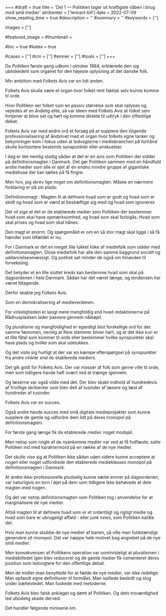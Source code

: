 +++
#draft = true
title = 'Del 1 — Politiken tager sit kraftigste våben i brug mod små medier'
skribenter = ['lennart-kiil']
date = 2022-07-09
show_reading_time = true
#description = ''
#summary = ''
#keywords = ['']

images = ['']

#featured_image =
#thumbnail =

#toc = true
#katex = true

#cases = ['']
#cm = ['']
#emner = ['']
#tools = ['']
+++

Da *Politiken* første gang udkom i oktober 1884, erklærede den sig ubeskedent som organet for den højeste oplysning af det danske folk.

Min ambition med *Folkets Avis* var en lidt anden.

Folkets Avis skulle være et organ hvor folket rent faktisk selv kunne komme til orde.

Hvor Politiken ser folket som en passiv størrelse som skal oplyses og vejledes af en åndelig elite, så var ideen med Folkets Avis at folket selv fortjener at blive set og hørt og komme direkte til udtryk i den offentlige debat.


Folkets Avis var med andre ord et forsøg på at supplere den stigende professionalisering af åndslivet med et organ hvor folkets egne tanker og bekymringer kom i fokus uden at ledvogterne i mediebranchen på forhånd skulle bortsortere bestemte synspunkter eller anskuelser.

I dag er det nemlig stadig sådan at det er en avis som Politiken der sidder på definitionsmagten i Danmark. Det gør Politiken sammen med en håndfuld andre medier som alle er ejet af en endnu mindre gruppe af gigantiske mediehuse der kan tælles på få fingre.

Men hov, jeg skrev lige noget om definitionsmagten. Måske en nærmere forklaring er på sin plads:

Definitionsmagt
:    Magten til at definere hvad som er godt og hvad som er skidt og hvad som er værd at beskæftige sig med og hvad som ignoreres


Det vil sige at det er de etablerede medier som Politiken der bestemmer hvad som skal have opmærksomhed, og hvad som skal forbigås. Hvad som skal prises og hvad som skal hånes.

Den magt er enorm. Og spørgsmålet er om en så stor magt skal ligge i så få hænder som tilfældet er nu.

For i Danmark er det en meget lille lukket klike af mediefolk som sidder med definitionsmagten. Disse mediefolk har alle den samme baggrund socialt og uddannelsesmæssigt. Og politisk set minder de også om hinanden til forveksling.

Det betyder et en lille sluttet kreds kan bestemme hvad som skal på dagsordenen i hele Danmark. Sådan har det været længe, og tendensen har været tiltagende.

Derfor skabte jeg Folkets Avis.

Som en demokratisering af medieverdenen.

For virkeligheden er langt mere mangfoldig end hvad redaktionerne på Rådhuspladsen lader passere gennem nåleøjet.

Og pluralisme og mangfoldighed er egentligt blot forskellige ord for det samme fænomen, nemlig at flere stemmer bliver hørt, og at det ikke kun er et lille fåtal som kommer til orde eller bestemmer hvilke synspunkter skal have plads og hvilke som skal udelukkes.

Og det viste sig hurtigt at der var en kæmpe efterspørgsel på synspunkter fra andre vinkler end de etablerede mediers.

Det gik godt for Folkets Avis. Der var masser af folk som gerne ville til orde, men som tidligere havde haft svært ved at trænge igennem.

Og læserne var også vilde med det. Der blev skabt indhold af hundredevis af frivillige skribenter som blev delt af tusinder af læsere og læst af hundreder af tusinder.

Folkets Avis var en succes.

Også andre havde succes med små digitale medieprojekter som kunne supplere de gamle og udfordre dem lidt på deres monopol på definitionsmagten.

For første gang længe fik de etablerede medier noget modspil.

Men netop som nogle af de nyankomne medier var ved at få fodfæste, satte Politiken ind med karaktermord på en række af de nye medier.

Det skulle vise sig at Politiken ikke sådan uden videre kunne acceptere at nogen eller noget udfordrede den etablerede medieklasses monopol på definitionsmagten i Danmark.

At andre ikke-professionelle pludselig kunne sætte emner på dagsordenen, var naturligvis en torn i øjet på dem som tidligere ikke behøvede at dele magten med nogen.

Og det var netop definitionsmagten som Politiken tog i anvendelse for at marginalisere de nye medier.

Altså magten til at definere hvad som er et ordentligt og rigtigt medie og hvad som bare er ubrugeligt affald - eller *junk news*, som Politiken kaldte det.

Hvis man kunne skubbe de nye medier af banen, så ville man fuldstændigt generobre sit monopol. Det var næppe hele motivet bag angrebet på de nye små medier.

Men konsekvensen af Politikens operation var uomtvisteligt at pluralismen i mediebilledet igen blev reduceret og de gamle medier fik cementeret deres position som ledvogtere for den offentlige debat.

Men de midler man benyttede for at fælde de nye medier, var ikke redelige. Man opfandt egne definitioner til formålet. Man spillede beskidt og slog under bæltestedet. Man fuskede med metoderne.


Folkets Avis blev falsk anklaget og dømt af Politiken. Og dets troværdighed led ubodelig skade derved.

Det handler følgende miniserie om.

